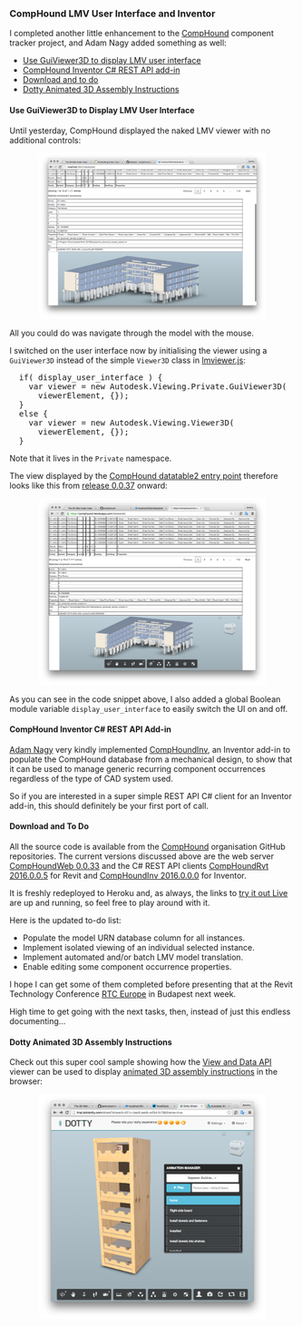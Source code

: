 <head>
<title>The 3D Web Coder</title>
<meta http-equiv="Content-Type" content="text/html; charset=utf-8"/>
<link rel="stylesheet" type="text/css" href="3dwc.css"/>
<script src="run_prettify.js" type="text/javascript"></script>
<!--
<script src="https://google-code-prettify.googlecode.com/svn/loader/run_prettify.js" type="text/javascript"></script>
-->
</head>

<!---

#adskdevnetwrk
#expressjs
#RestSharp
#Autodesk #IoT #SeeControl #cloud
#python #markdown #asciidoc
#gcal #caldav #googleapi
#milanojs
#3dwebaccel #prague #webgl #3dweb #a360
#au2015 #autocad #inventor #ah8 #cubeathens #developers
#aws #handlebars
#JsFiddle #Reactjs
#autodesku #rtceur
#Reactjs
#MongoDB
#mongolab
#Heroku
akn_include

CompHound LMV User Interface and Inventor #3dwebcoder #revitapi #restapi #nodejs #adsk #ViewAndDataAPI #javascript

I completed another little enhancement to the CompHound component tracker project, and Adam Nagy added something as well
&ndash; Use GuiViewer3D to display LMV user interface
&ndash; CompHound Inventor add-in
&ndash; To do...

-->


### CompHound LMV User Interface and Inventor

I completed another little enhancement to
the [CompHound](https://github.com/CompHound) component tracker project, and Adam Nagy added something as well:

- [Use GuiViewer3D to display LMV user interface](#2)
- [CompHound Inventor C# REST API add-in](#3)
- [Download and to do](#4)
- [Dotty Animated 3D Assembly Instructions](#5)


#### <a name="2"></a>Use GuiViewer3D to Display LMV User Interface

Until yesterday, CompHound displayed the naked LMV viewer with no additional controls:

<center>
<img src="img/lmv_no_ui.png" alt="View and Data API viewer with no user interface" width="400"/>
</center>

All you could do was navigate through the model with the mouse.

I switched on the user interface now by initialising the viewer using a `GuiViewer3D` instead of the simple `Viewer3D` class
in [lmviewer.js](https://github.com/CompHound/CompHoundWeb/blob/master/public/js/lmviewer.js):

<pre class="prettyprint">
  if( display_user_interface ) {
    var viewer = new Autodesk.Viewing.Private.GuiViewer3D(
      viewerElement, {});
  }
  else {
    var viewer = new Autodesk.Viewing.Viewer3D(
      viewerElement, {});
  }
</pre>

Note that it lives in the `Private` namespace.

The view displayed by
the [CompHound datatable2 entry point](https://comphound.herokuapp.com/datatable2) therefore looks like this
from [release 0.0.37](https://github.com/CompHound/CompHoundWeb/releases/tag/0.0.37) onward:

<center>
<img src="img/lmv_with_ui.png" alt="View and Data API viewer with default user interface" width="400"/>
</center>

As you can see in the code snippet above, I also added a global Boolean module variable `display_user_interface` to easily switch the UI on and off.


#### <a name="3"></a>CompHound Inventor C# REST API Add-in

[Adam Nagy](https://github.com/adamenagy) very kindly
implemented [CompHoundInv](https://github.com/CompHound/CompHoundInv),
an Inventor add-in to populate the CompHound database from a mechanical design, to show that it can be used to manage generic recurring component occurrences regardless of the type of CAD system used.

So if you are interested in a super simple REST API C# client for an Inventor add-in, this should definitely be your first port of call.


#### <a name="4"></a>Download and To Do

All the source code is available from the [CompHound](https://github.com/CompHound) organisation GitHub repositories.
The current versions discussed above are the web
server [CompHoundWeb 0.0.33](https://github.com/CompHound/CompHoundWeb/releases/tag/0.0.33) and
the C# REST API
clients [CompHoundRvt 2016.0.0.5](https://github.com/CompHound/CompHoundRvt/releases/tag/2016.0.0.5) for Revit
and [CompHoundInv 2016.0.0.0](https://github.com/CompHound/CompHoundInv/releases/tag/2016.0.0.0) for Inventor.

It is freshly redeployed to Heroku and, as always, the links
to [try it out Live](https://github.com/CompHound/CompHound.github.io#try-it-out-live) are
up and running, so feel free to play around with it.

Here is the updated to-do list:

- Populate the model URN database column for all instances.
- Implement isolated viewing of an individual selected instance.
- Implement automated and/or batch LMV model translation.
- Enable editing some component occurrence properties.

I hope I can get some of them completed before presenting that at
the Revit Technology Conference [RTC Europe](http://www.rtcevents.com/rtc2015eu) in
Budapest next week.

High time to get going with the next tasks, then, instead of just this endless documenting...


#### <a name="5"></a>Dotty Animated 3D Assembly Instructions

Check out this super cool sample showing how
the [View and Data API](https://developer.autodesk.com) viewer
can be used to
display [animated 3D assembly instructions](http://trial.dotdotty.com/share?shareId=431c-bac8-eedb-e43d-fc79&iframe=true) in
the browser:

<center>
<img src="img/dotty_assembly_instructions.png" alt="Dotty animated 3D assembly instructions" width="400"/>
</center>

